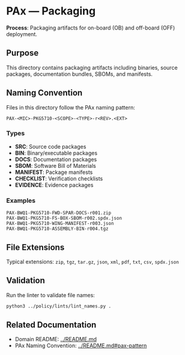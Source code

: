 # PAx — Packaging

**Process**: Packaging artifacts for on-board (OB) and off-board (OFF) deployment.

## Purpose

This directory contains packaging artifacts including binaries, source packages, documentation bundles, SBOMs, and manifests.

## Naming Convention

Files in this directory follow the PAx naming pattern:

```
PAX-<MIC>-PKG5710-<SCOPE>-<TYPE>-r<REV>.<EXT>
```

### Types

- **SRC**: Source code packages
- **BIN**: Binary/executable packages
- **DOCS**: Documentation packages
- **SBOM**: Software Bill of Materials
- **MANIFEST**: Package manifests
- **CHECKLIST**: Verification checklists
- **EVIDENCE**: Evidence packages

### Examples

```
PAX-BWQ1-PKG5710-FWD-SPAR-DOCS-r001.zip
PAX-BWQ1-PKG5710-FS-BOX-SBOM-r002.spdx.json
PAX-BWQ1-PKG5710-WING-MANIFEST-r003.json
PAX-BWQ1-PKG5710-ASSEMBLY-BIN-r004.tgz
```

## File Extensions

Typical extensions: `zip`, `tgz`, `tar.gz`, `json`, `xml`, `pdf`, `txt`, `csv`, `spdx.json`

## Validation

Run the linter to validate file names:
```bash
python3 ../policy/lints/lint_names.py .
```

## Related Documentation

- Domain README: [../README.md](../README.md)
- PAx Naming Convention: [../README.md#pax-pattern](../README.md#pax-pattern)
